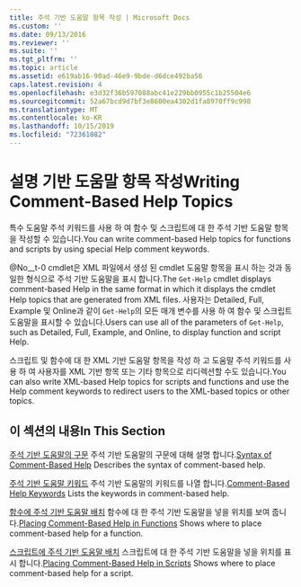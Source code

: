 ```yaml
---
title: 주석 기반 도움말 항목 작성 | Microsoft Docs
ms.custom: ''
ms.date: 09/13/2016
ms.reviewer: ''
ms.suite: ''
ms.tgt_pltfrm: ''
ms.topic: article
ms.assetid: e619ab16-90ad-46e9-9bde-d6dce492ba56
caps.latest.revision: 4
ms.openlocfilehash: e3d32f36b597088abc41e229bb0955c1b25504e6
ms.sourcegitcommit: 52a67bcd9d7bf3e8600ea4302d1fa8970ff9c998
ms.translationtype: MT
ms.contentlocale: ko-KR
ms.lasthandoff: 10/15/2019
ms.locfileid: "72361082"
---
```

# <a name="writing-comment-based-help-topics"></a><span data-ttu-id="d848e-102">설명 기반 도움말 항목 작성</span><span class="sxs-lookup"><span data-stu-id="d848e-102">Writing Comment-Based Help Topics</span></span>

<span data-ttu-id="d848e-103">특수 도움말 주석 키워드를 사용 하 여 함수 및 스크립트에 대 한 주석 기반 도움말 항목을 작성할 수 있습니다.</span><span class="sxs-lookup"><span data-stu-id="d848e-103">You can write comment-based Help topics for functions and scripts by using special Help comment keywords.</span></span>

 <span data-ttu-id="d848e-104">@No__t-0 cmdlet은 XML 파일에서 생성 된 cmdlet 도움말 항목을 표시 하는 것과 동일한 형식으로 주석 기반 도움말을 표시 합니다.</span><span class="sxs-lookup"><span data-stu-id="d848e-104">The `Get-Help` cmdlet displays comment-based Help in the same format in which it displays the cmdlet Help topics that are generated from XML files.</span></span> <span data-ttu-id="d848e-105">사용자는 Detailed, Full, Example 및 Online과 같이 `Get-Help`의 모든 매개 변수를 사용 하 여 함수 및 스크립트 도움말을 표시할 수 있습니다.</span><span class="sxs-lookup"><span data-stu-id="d848e-105">Users can use all of the parameters of `Get-Help`, such as Detailed, Full, Example, and Online, to display function and script Help.</span></span>

 <span data-ttu-id="d848e-106">스크립트 및 함수에 대 한 XML 기반 도움말 항목을 작성 하 고 도움말 주석 키워드를 사용 하 여 사용자를 XML 기반 항목 또는 기타 항목으로 리디렉션할 수도 있습니다.</span><span class="sxs-lookup"><span data-stu-id="d848e-106">You can also write XML-based Help topics for scripts and functions and use the Help comment keywords to redirect users to the XML-based topics or other topics.</span></span>

## <a name="in-this-section"></a><span data-ttu-id="d848e-107">이 섹션의 내용</span><span class="sxs-lookup"><span data-stu-id="d848e-107">In This Section</span></span>

 <span data-ttu-id="d848e-108">[주석 기반 도움말의 구문](./syntax-of-comment-based-help.md) 주석 기반 도움말의 구문에 대해 설명 합니다.</span><span class="sxs-lookup"><span data-stu-id="d848e-108">[Syntax of Comment-Based Help](./syntax-of-comment-based-help.md) Describes the syntax of comment-based help.</span></span>

 <span data-ttu-id="d848e-109">[주석 기반 도움말 키워드](./comment-based-help-keywords.md) 주석 기반 도움말의 키워드를 나열 합니다.</span><span class="sxs-lookup"><span data-stu-id="d848e-109">[Comment-Based Help Keywords](./comment-based-help-keywords.md) Lists the keywords in comment-based help.</span></span>

 <span data-ttu-id="d848e-110">[함수에 주석 기반 도움말 배치](./placing-comment-based-help-in-functions.md) 함수에 대 한 주석 기반 도움말을 넣을 위치를 보여 줍니다.</span><span class="sxs-lookup"><span data-stu-id="d848e-110">[Placing Comment-Based Help in Functions](./placing-comment-based-help-in-functions.md) Shows where to place comment-based help for a function.</span></span>

 <span data-ttu-id="d848e-111">[스크립트에 주석 기반 도움말 배치](./placing-comment-based-help-in-scripts.md) 스크립트에 대 한 주석 기반 도움말을 넣을 위치를 표시 합니다.</span><span class="sxs-lookup"><span data-stu-id="d848e-111">[Placing Comment-Based Help in Scripts](./placing-comment-based-help-in-scripts.md) Shows where to place comment-based help for a script.</span></span>
